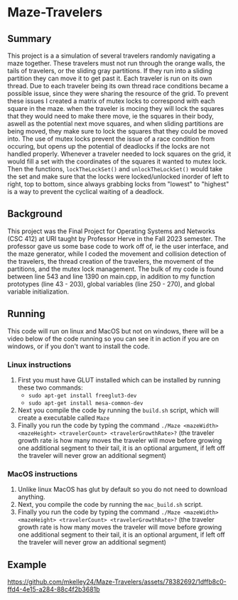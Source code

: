 # Maze-Travelers
## Summary
This project is a a simulation of several travelers  randomly navigating a maze together. These travelers must not run through the orange walls, the tails of travelers, or the sliding gray partitions. If they run into a sliding partition they can move it to get past it. Each traveler is run on its own thread. Due to each traveler being its own thread race conditions became a possible issue, since they were sharing the resource of the grid. To prevent these issues I created a matrix of mutex locks to correspond with each square in the maze. when the traveler is mocing they will lock the squares that they would need to make there move, ie the squares in their body, aswell as the potential next move squares, and when sliding partitions are being moved, they make sure to lock the squares that they could be moved into. The use of mutex locks prevent the issue of a race condition from occuring, but opens up the potential of deadlocks if the locks are not handled properly. Whenever a traveler needed to lock squares on the grid, it would fill a set with the coordinates of the squares it wanted to mutex lock. Then the functions, `lockTheLockSet()` and `unlockTheLockSet()` would take the set and make sure that the locks were locked/unlocked inorder of left to right, top to bottom, since always grabbing locks from "lowest" to "highest" is a way to prevent the cyclical waiting of a deadlock.

## Background
This project was the Final Project for Operating Systems and Networks (CSC 412) at URI taught by Professor Herve in the Fall 2023 semester. The professor gave us some base code to work off of, ie the user interface, and the maze generator, while I coded the movement and collision detection of the travelers, the thread creation of the travelers, the movement of the partitions, and the mutex lock management. The bulk of my code is found between line 543 and line 1390 on main.cpp, in addition to my function prototypes (line 43 - 203), global variables (line 250 - 270), and global variable initialization.

## Running
This code will run on linux and MacOS but not on windows, there will be a video below of the code running so you can see it in action if you are on windows, or if you don't want to install the code.
### Linux instructions
1. First you must have GLUT installed which can be installed by running these two commands:
   * `sudo apt-get install freeglut3-dev`
   * `sudo apt-get install mesa-common-dev`
2.  Next you compile the code by running the `build.sh` script, which will create a executable called `Maze`
3.  Finally you run the code by typing the command `./Maze <mazeWidth> <mazeHeight> <travelerCount> <travelerGrowthRate>?` (the traveler growth rate is how many moves the traveler will move before growing one additional segment to their tail, it is an optional argument, if left off the traveler will never grow an additional segment)

### MacOS instructions
1. Unlike linux MacOS has glut by default so you do not need to download anything.
2. Next, you compile the code by running the `mac_build.sh` script.
3.  Finally you run the code by typing the command `./Maze <mazeWidth> <mazeHeight> <travelerCount> <travelerGrowthRate>?` (the traveler growth rate is how many moves the traveler will move before growing one additional segment to their tail, it is an optional argument, if left off the traveler will never grow an additional segment)

## Example

https://github.com/mkelley24/Maze-Travelers/assets/78382692/1dffb8c0-ffd4-4e15-a284-88c4f2b3681b

